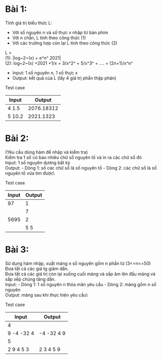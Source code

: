 # Bài 1:

Tính giá trị biểu thức L:

- Với số nguyên n và số thực x nhập từ bàn phím
- Với n chẵn, L tính theo công thức (1)
- Với các trường hợp còn lại L tính theo công thức (2)

L =\
(1): |log~2~(x) + e^n^ 2021|\
(2): log~2~(x) +2021 +1/x + 3/x^2^ + 5/x^3^ + .... + (2n+1)/x^n^

- Input: 1 số nguyên n, 1 số thực x
- Output: kết quả của L (lấy 4 giá trị phần thập phân)

Test case

| Input  | Output     |
| ------ | ---------- |
| 4 1.5  | 2076.18312 |
| 5 10.2 | 2021.1323  |

# Bài 2:

(Yêu cầu dùng hàm để nhập và kiểm tra)\
Kiểm tra 1 số có bao nhiêu chữ số nguyên tố và in ra các chữ số đó\
Input: 1 số nguyên dương bất kỳ\
Output: - Dòng 1: số các chữ số là số nguyên tố - Dòng 2: các chữ số là số nguyên tố vừa tìm được\

Test case

| Input | Output |
| ----- | ------ |
| 97    | 1      |
|       | 7      |
| 5695  | 2      |
|       | 5 5    |

# Bài 3:

Sử dụng hàm nhập, xuất mảng n số nguyên gồm n phần tử (3<=n<=50)\
Đưa tất cả các giá tg giảm dần.\
Đưa tất cả các giá trị còn lại xuống cuối mảng và sắp âm lên đầu mảng và sắp xếp chúng tăng dần.\
Input: - Dòng 1: 1 số nguyên n thỏa mãn yêu cầu - Dòng 2: mảng gồm n số nguyên\
Output: mảng sau khi thực hiện yêu cầu\

Test case

| Input      | Output     |
| ---------- | ---------- |
| 4          |            |
| 9 -4 -32 4 | -4 -32 4 9 |
| 5          |            |
| 2 9 4 5 3  | 2 3 4 5 9  |
